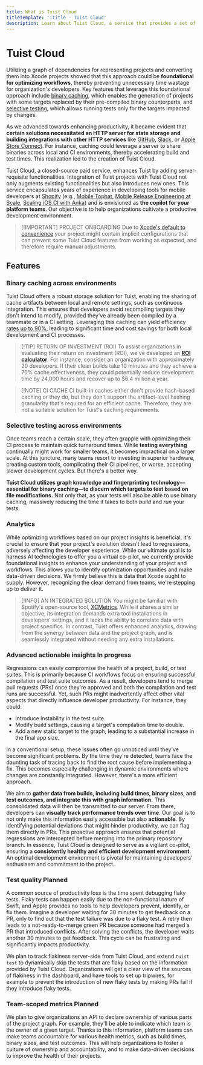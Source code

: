 ```yaml
---
title: What is Tuist Cloud
titleTemplate: ':title - Tuist Cloud'
description: Learn about Tuist Cloud, a service that provides a set of features to enhance the development experience with Tuist.
---
```


# Tuist Cloud

Utilizing a graph of dependencies for representing projects and converting them into Xcode projects showed that this approach could be **foundational for optimizing workflows**, thereby preventing unnecessary time wastage for organization's developers. Key features that leverage this foundational approach include [binary caching](/cloud/binary-caching), which enables the generation of projects with some targets replaced by their pre-compiled binary counterparts, and [selective testing](/cloud/selective-testing), which allows running tests only for the targets impacted by changes.

As we advanced towards enhancing productivity, it became evident that **certain solutions necessitated an HTTP server for state storage and building integrations with other HTTP services** like [GitHub](https://github.com), [Slack](https://slack.com), or [Apple Store Connect](https://appstoreconnect.apple.com/). For instance, caching could leverage a server to share binaries across local and CI environments, thereby accelerating build and test times. This realization led to the creation of Tuist Cloud.

Tuist Cloud, a closed-source paid service, enhances Tuist by adding server-requisite functionalities. Integration of Tuist projects with Tuist Cloud not only augments existing functionalities but also introduces new ones. This service encapsulates years of experience in developing tools for mobile developers at [Shopify](https://shopify.com) (e.g., [Mobile Tophat](https://shopify.engineering/mobile-tophatting-at-shopify-1), [Mobile Release Engineering at Scale](https://shopify.engineering/mobile-release-engineering-scale-shipit-mobile), [Scaling iOS CI with Anka](https://shopify.engineering/scaling-ios-ci-with-anka)) and is envisioned as **the copilot for your platform teams**. Our objective is to help organizations cultivate a productive development environment.

> [!IMPORTANT] PROJECT ONBOARDING
> Due to [Xcode's default to convenience](/guide/introduction/cost-of-convenience) your project might contain implicit configurations that can prevent some Tuist Cloud features from working as expected, and therefore require manual adjustments.

## Features

### Binary caching across environments

Tuist Cloud offers a robust storage solution for Tuist, enabling the sharing of cache artifacts between local and remote settings, such as continuous integration. This ensures that developers avoid recompiling targets they don't intend to modify, provided they've already been compiled by a teammate or in a CI setting. Leveraging this caching can yield efficiency [rates up to 90%](https://builders.travelperk.com/tuist-ing-travelperks-ios-app-for-faster-build-times-4796dcfa7809), leading to significant time and cost savings for both local development and CI processes.

> [!TIP] RETURN OF INVESTMENT (ROI)
> To assist organizations in evaluating their return on investment (ROI), we've developed an [**ROI calculator**](https://tuist.io/cloud). For instance, consider an organization with approximately 20 developers. If their clean builds take 10 minutes and they achieve a 70% cache effectiveness, they could potentially reduce development time by 24,000 hours and recover up to $6.4 million a year.

> [!NOTE] CI CACHE
> CI built-in caches either don't provide hash-based caching or they do, but they don't support the artifact-level hashing granularity that's required for an efficient cache. Therefore, they are not a suitable solution for Tuist's caching requirements.


### Selective testing across environments

Once teams reach a certain scale, they often grapple with optimizing their CI process to maintain quick turnaround times. While **testing everything** continually might work for smaller teams, it becomes impractical on a larger scale. At this juncture, many teams resort to investing in superior hardware, creating custom tools, complicating their CI pipelines, or worse, accepting slower development cycles. But there's a better way.

**Tuist Cloud utilizes graph knowledge and fingerprinting technology—essential for binary caching—to discern which targets to test based on file modifications.** Not only that, as your tests will also be able to use binary caching, massively reducing the time it takes to both _build_ and _run_ your tests.

### Analytics

While optimizing workflows based on our project insights is beneficial, it's crucial to ensure that your project's evolution doesn't lead to regressions, adversely affecting the developer experience. While our ultimate goal is to harness AI technologies to offer you a virtual co-pilot, we currently provide foundational insights to enhance your understanding of your project and workflows. This allows you to identify optimization opportunities and make data-driven decisions. We firmly believe this is data that Xcode ought to supply. However, recognizing the clear demand from teams, we're stepping up to deliver it.

> [!INFO] AN INTEGRATED SOLUTION
> You might be familiar with Spotify's open-source tool, [XCMetrics](https://xcmetrics.io/). While it shares a similar objective, its integration demands extra tool installations in developers' settings, and it lacks the ability to correlate data with project specifics. In contrast, Tuist offers enhanced analytics, drawing from the synergy between data and the project graph, and is seamlessly integrated without needing any extra installations.

### Advanced actionable insights <Badge type="warning">In progress</Badge>

Regressions can easily compromise the health of a project, build, or test suites. This is primarily because CI workflows focus on ensuring successful compilation and test suite outcomes. As a result, developers tend to merge pull requests (PRs) once they're approved and both the compilation and test runs are successful. Yet, such PRs might inadvertently affect other vital aspects that directly influence developer productivity. For instance, they could:

- Introduce instability in the test suite.
- Modify build settings, causing a target's compilation time to double.
- Add a new static target to the graph, leading to a substantial increase in the final app size.

In a conventional setup, these issues often go unnoticed until they've become significant problems. By the time they're detected, teams face the daunting task of tracing back to find the root cause before implementing a fix. This becomes especially challenging in dynamic environments where changes are constantly integrated. However, there's a more efficient approach.

We aim to **gather data from builds, including build times, binary sizes, and test outcomes, and integrate this with graph information.** This consolidated data will then be transmitted to our server. From there, developers can **visually track performance trends over time**. Our goal is to not only make this information easily accessible but also **actionable**. By identifying potential deviations that might hinder productivity, we can flag them directly in PRs. This proactive approach ensures that potential regressions are intercepted before merging into the primary repository branch. In essence, Tuist Cloud is designed to serve as a vigilant co-pilot, ensuring a **consistently healthy and efficient development environment**. An optimal development environment is pivotal for maintaining developers' enthusiasm and commitment to the project.

### Test quality <Badge type="tip">Planned</Badge>

A common source of productivity loss is the time spent debugging flaky tests. Flaky tests can happen easily due to the non-functional nature of Swift, and Apple provides no tools to help developers prevent, identify, or fix them. Imagine a developer waiting for 30 minutes to get feedback on a PR, only to find out that the test failure was due to a flaky test. A retry then leads to a not-ready-to-merge green PR because someone had merged a PR that introduced conflicts. After solving the conflicts, the developer waits another 30 minutes to get feedback. This cycle can be frustrating and significantly impacts productivity.

We plan to track flakiness server-side from Tuist Cloud, and extend `tuist test` to dynamically skip the tests that are flaky based on the information provided by Tuist Cloud. Organizations will get a clear view of the sources of flakiness in the dashboard, and have tools to set up tripwires, for example to prevent the introduction of new flaky tests by making PRs fail if they introduce flaky tests.

### Team-scoped metrics <Badge type="tip">Planned</Badge>

We plan to give organizations an API to declare ownership of various parts of the project graph. For example, they'll be able to indicate which team is the owner of a given target. Thanks to this information, platform teams can make teams accountable for various health metrics, such as build times, binary sizes, and test outcomes. This will help organizations to foster a culture of ownership and accountability, and to make data-driven decisions to improve the health of their projects.